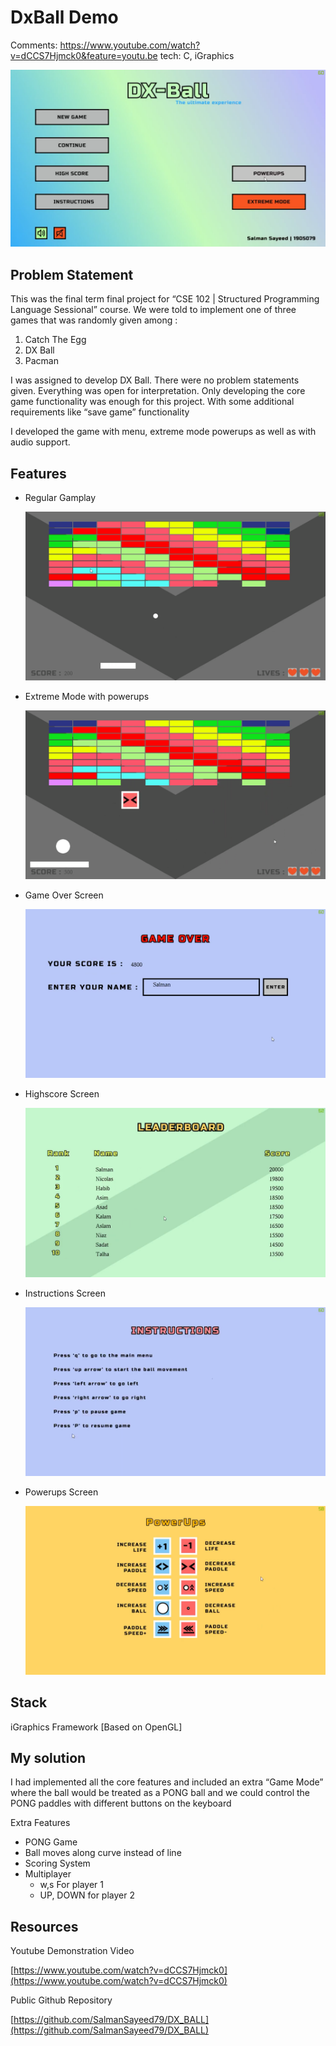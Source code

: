 # DxBall Demo

Comments: https://www.youtube.com/watch?v=dCCS7Hjmck0&feature=youtu.be
tech: C, iGraphics

![Untitled](DxBall%20Demo%20eb04324645a140688ba8e581050afec5/Untitled.png)

## Problem Statement

This was the final term final project for “CSE 102 | Structured Programming Language Sessional” course. We were told to implement one of three games that was randomly given among : 
1. Catch The Egg
2. DX Ball
3. Pacman

I was assigned to develop DX Ball. There were no problem statements given. Everything was open for interpretation. Only developing the core game functionality was enough for this project. With some additional requirements like “save game” functionality

I developed the game with menu, extreme mode powerups as well as with audio support.

## Features

- Regular Gamplay
    
    ![Untitled](DxBall%20Demo%20eb04324645a140688ba8e581050afec5/Untitled%201.png)
    
- Extreme Mode with powerups
    
    ![Untitled](DxBall%20Demo%20eb04324645a140688ba8e581050afec5/Untitled%202.png)
    
- Game Over Screen
    
    ![Untitled](DxBall%20Demo%20eb04324645a140688ba8e581050afec5/Untitled%203.png)
    
- Highscore Screen
    
    ![Untitled](DxBall%20Demo%20eb04324645a140688ba8e581050afec5/Untitled%204.png)
    
- Instructions Screen
    
    ![Untitled](DxBall%20Demo%20eb04324645a140688ba8e581050afec5/Untitled%205.png)
    
- Powerups Screen
    
    ![Untitled](DxBall%20Demo%20eb04324645a140688ba8e581050afec5/Untitled%206.png)
    

## Stack

iGraphics Framework [Based on OpenGL]

## My solution

I had implemented all the core features and included an extra “Game Mode” where the ball would be treated as a PONG ball and we could control the PONG paddles with different buttons on the keyboard

Extra Features 

- PONG Game
- Ball moves along curve instead of line
- Scoring System
- Multiplayer
    - w,s For player 1
    - UP, DOWN for player 2
    

## Resources

Youtube Demonstration Video

[https://www.youtube.com/watch?v=dCCS7Hjmck0](https://www.youtube.com/watch?v=dCCS7Hjmck0)

Public Github Repository

[https://github.com/SalmanSayeed79/DX_BALL](https://github.com/SalmanSayeed79/DX_BALL)
